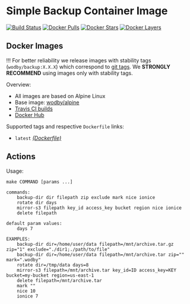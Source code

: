 # Simple Backup Container Image

[![Build Status](https://travis-ci.org/wodby/backup.svg?branch=master)](https://travis-ci.org/wodby/backup)
[![Docker Pulls](https://img.shields.io/docker/pulls/wodby/backup.svg)](https://hub.docker.com/r/wodby/backup)
[![Docker Stars](https://img.shields.io/docker/stars/backup.svg)](https://hub.docker.com/r/wodby/backup)
[![Docker Layers](https://images.microbadger.com/badges/image/wodby/backup.svg)](https://microbadger.com/images/wodby/backup)

## Docker Images

!!! For better reliability we release images with stability tags (`wodby/backup:X.X.X`) which correspond to [git tags](https://github.com/wodby/backup/releases). We **STRONGLY RECOMMEND** using images only with stability tags. 

Overview:

* All images are based on Alpine Linux
* Base image: [wodby/alpine](https://github.com/wodby/alpine)
* [Travis CI builds](https://travis-ci.org/wodby/backup) 
* [Docker Hub](https://hub.docker.com/r/wodby/backup)

Supported tags and respective `Dockerfile` links:

* `latest` [_(Dockerfile)_](https://github.com/wodby/backup/tree/master/Dockerfile)

## Actions

Usage:
```
make COMMAND [params ...]
 
commands:
    backup-dir dir filepath zip exclude mark nice ionice
    rotate dir days 
    mirror-s3 filepath key_id access_key bucket region nice ionice   
    delete filepath 

default param values:
    days 7
        
EXAMPLES:   
    backup-dir dir=/home/user/data filepath=/mnt/archive.tar.gz zip="1" exclude="./dir1;./path/to/file"
    backup-dir dir=/home/user/data filepath=/mnt/archive.tar zip="" mark=".wodby"
    rotate dir=/tmp/data days=8 
    mirror-s3 filepath=/mnt/archive.tar key_id=ID access_key=KEY bucket=my-bucket region=us-east-1   
    delete filepath=/mnt/archive.tar
    mark ""
    nice 10
    ionice 7
    
```
